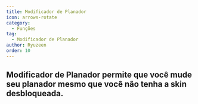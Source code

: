 ```yaml
---
title: Modificador de Planador
icon: arrows-rotate
category:
  - Funções
tag:
  - Modificador de Planador
author: Ryuzeen
order: 10
---
```


## Modificador de Planador permite que você mude seu planador mesmo que você não tenha a skin desbloqueada.
